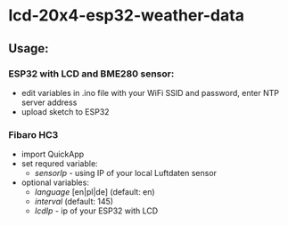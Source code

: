 # lcd-20x4-esp32-weather-data

## Usage:
### ESP32 with LCD and BME280 sensor:
- edit variables in .ino file with your WiFi SSID and password, enter NTP server address
- upload sketch to ESP32

### Fibaro HC3
- import QuickApp
- set requred variable:
  - *sensorIp* - using IP of your local Luftdaten sensor
- optional variables:
  - *language* [en|pl|de] (default: en)
  - *interval* (default: 145)
  - *lcdIp* - ip of your ESP32 with LCD
